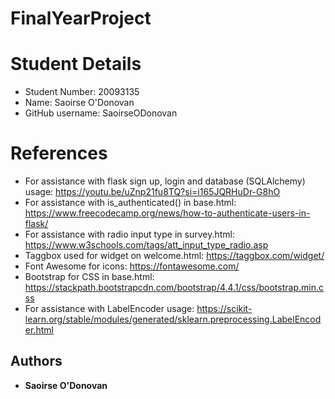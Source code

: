 # FinalYearProject

# Student Details

* Student Number: 20093135
* Name: Saoirse O'Donovan
* GitHub username: SaoirseODonovan

# References

* For assistance with flask sign up, login and database (SQLAlchemy) usage: https://youtu.be/uZnp21fu8TQ?si=i165JQRHuDr-G8hO
* For assistance with is_authenticated() in base.html: https://www.freecodecamp.org/news/how-to-authenticate-users-in-flask/
* For assistance with radio input type in survey.html: https://www.w3schools.com/tags/att_input_type_radio.asp
* Taggbox used for widget on welcome.html: https://taggbox.com/widget/
* Font Awesome for icons: https://fontawesome.com/
* Bootstrap for CSS in base.html: https://stackpath.bootstrapcdn.com/bootstrap/4.4.1/css/bootstrap.min.css
* For assistance with LabelEncoder usage: https://scikit-learn.org/stable/modules/generated/sklearn.preprocessing.LabelEncoder.html

## Authors

- **Saoirse O'Donovan**

